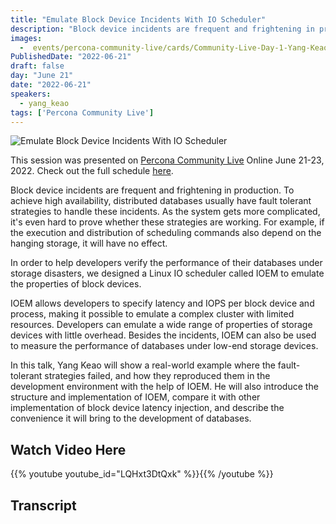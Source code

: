 ```yaml
---
title: "Emulate Block Device Incidents With IO Scheduler"
description: "Block device incidents are frequent and frightening in production. To achieve high availability, distributed databases usually have fault tolerant strategies to handle these incidents."
images:
  -  events/percona-community-live/cards/Community-Live-Day-1-Yang-Keao.jpg
PublishedDate: "2022-06-21"
draft: false
day: "June 21"
date: "2022-06-21"
speakers:
  - yang_keao
tags: ['Percona Community Live']
---
```


![Emulate Block Device Incidents With IO Scheduler](events/percona-community-live/cards/Community-Live-Day-1-Yang-Keao.jpg)

This session was presented on [Percona Community Live](/events/percona-community-live-2022/) Online June 21-23, 2022. Check out the full schedule [here](/events/percona-community-live-2022/).

Block device incidents are frequent and frightening in production. To achieve high availability, distributed databases usually have fault tolerant strategies to handle these incidents. As the system gets more complicated, it's even hard to prove whether these strategies are working. For example, if the execution and distribution of scheduling commands also depend on the hanging storage, it will have no effect.

In order to help developers verify the performance of their databases under storage disasters, we designed a Linux IO scheduler called IOEM to emulate the properties of block devices.

IOEM allows developers to specify latency and IOPS per block device and process, making it possible to emulate a complex cluster with limited resources. Developers can emulate a wide range of properties of storage devices with little overhead. Besides the incidents, IOEM can also be used to measure the performance of databases under low-end storage devices.

In this talk, Yang Keao will show a real-world example where the fault-tolerant strategies failed, and how they reproduced them in the development environment with the help of IOEM. He will also introduce the structure and implementation of IOEM, compare it with other implementation of block device latency injection, and describe the convenience it will bring to the development of databases.

## Watch Video Here

{{% youtube youtube_id="LQHxt3DtQxk" %}}{{% /youtube %}}

## Transcript

